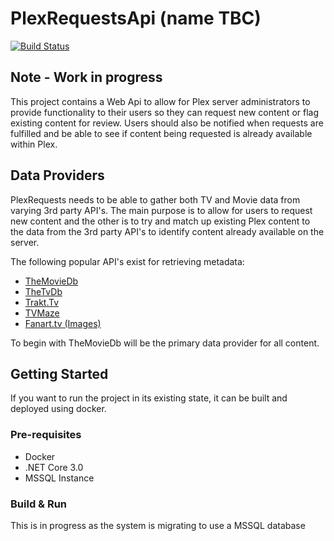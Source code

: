 # PlexRequestsApi (name TBC)

[![Build Status](https://api.travis-ci.com/Jbond312/PlexRequestsApi.svg?branch=develop)](https://travis-ci.com/Jbond312/PlexRequestsApi)

## Note - Work in progress

This project contains a Web Api to allow for Plex server administrators to provide functionality to their users so they can request new content or flag existing content for review. Users should also be notified when requests are fulfilled and be able to see if content being requested is already available within Plex.

## Data Providers

PlexRequests needs to be able to gather both TV and Movie data from varying 3rd party API's. The main purpose is to allow for users to request new content and the other is to try and match up existing Plex content to the data from the 3rd party API's to identify content already available on the server.

The following popular API's exist for retrieving metadata:

- [TheMovieDb](https://www.themoviedb.org/)
- [TheTvDb](https://www.thetvdb.com/)
- [Trakt.Tv](https://trakt.tv/dashboard)
- [TVMaze](https://www.tvmaze.com/)
- [Fanart.tv (Images)](https://fanart.tv/)

To begin with TheMovieDb will be the primary data provider for all content.

## Getting Started

If you want to run the project in its existing state, it can be built and deployed using docker.

### Pre-requisites

- Docker
- .NET Core 3.0
- MSSQL Instance

### Build & Run

This is in progress as the system is migrating to use a MSSQL database
